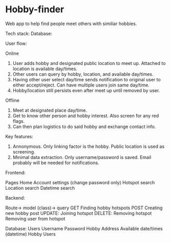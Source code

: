 # Hobby-finder

Web app to help find people meet others with similiar hobbies. 

Tech stack: 
Database: 

User flow:

Online
1. User adds hobby and designated public location to meet up. Attached to location is available day/times. 
2. Other users can query by hobby, location, and available day/times.
3. Having other user select day/time sends notification to original user to either accept/reject. Can have multiple users join same day/time. 
4. Hobby/location still persists even after meet up until removed by user. 

Offline
1. Meet at designated place day/time.
2. Get to know other person and hobby interest. Also screen for any red flags. 
3. Can then plan logistics to do said hobby and exchange contact info.

Key features:
1. Annonymous. Only linking factor is the hobby. Public location is used as screening. 
2. Minimal data extraction. Only username/password is saved. Email probably will be needed for notifications. 

Frontend:

Pages 
    Home 
    Account settings (change password only)
    Hotspot search
    Location search
    Datetime search

Backend:

Route-> model (class)-> query
GET
    Finding hobby hotspots
POST
    Creating new hobby post
UPDATE:
    Joining hotspot
DELETE:
    Removing hotspot
    Removing user from hotspot
    
Database:
    Users
        Username
        Password
    Hobby
        Address
        Available date/times (datetime)
        Hobby
        Users







